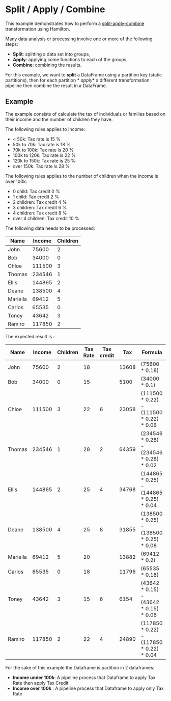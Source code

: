 # Split / Apply / Combine

This example demonstrates how to perform
a [split-apply-combine](https://pandas.pydata.org/pandas-docs/stable/user_guide/groupby.html) transformation using
Hamilton.

Many data analysis or processing involve one or more of the following steps:

- **Split**: splitting a data set into groups,
- **Apply**: applying some functions to each of the groups,
- **Combine**: combining the results.

For this example, we want to **split** a DataFrame using a partition key (static partitions), then for each partition *
*apply**
a different transformation pipeline then combine the result in a DataFrame.

## Example

The example consists of calculate the tax of individuals or families based on their income and the number of children
they have.

The following rules applies to Income:

- < 50k: Tax rate is 15 %
- 50k to 70k: Tax rate is 18 %
- 70k to 100k: Tax rate is 20 %
- 100k to 120k: Tax rate is 22 %
- 120k to 150k: Tax rate is 25 %
- over 150k: Tax rate is 28 %

The following rules applies to the number of children when the income is over 100k:

- 0 child: Tax credit 0 %
- 1 child: Tax credit 2 %
- 2 children: Tax credit 4 %
- 3 children: Tax credit 6 %
- 4 children: Tax credit 8 %
- over 4 children: Tax credit 10 %

The following data needs to be processed:

| Name     | Income | Children | 
|----------|--------|----------|
| John     | 75600  | 2        |
| Bob      | 34000  | 0        |
| Chloe    | 111500 | 3        |
| Thomas   | 234546 | 1        |
| Ellis    | 144865 | 2        |
| Deane    | 138500 | 4        |
| Mariella | 69412  | 5        |
| Carlos   | 65535  | 0        |
| Toney    | 43642  | 3        |
| Ramiro   | 117850 | 2        |  

The expected result is :

| Name     | Income | Children | Tax Rate | Tax credit | Tax   | Formula                                  |   
|----------|--------|----------|----------|------------|-------|------------------------------------------|    
| John     | 75600  | 2        | 18       |            | 13608 | (75600 * 0.18)                           |    
| Bob      | 34000  | 0        | 15       |            | 5100  | (34000 * 0.1)                            |    
| Chloe    | 111500 | 3        | 22       | 6          | 23058 | (111500 * 0.22) - (111500 * 0.22) * 0.06 |    
| Thomas   | 234546 | 1        | 28       | 2          | 64359 | (234546 * 0.28) - (234546 * 0.28) * 0.02 |    
| Ellis    | 144865 | 2        | 25       | 4          | 34768 | (144865 * 0.25) - (144865 * 0.25) * 0.04 |    
| Deane    | 138500 | 4        | 25       | 8          | 31855 | (138500 * 0.25) - (138500 * 0.25) * 0.08 |    
| Mariella | 69412  | 5        | 20       |            | 13882 | (69412 * 0.2)                            |    
| Carlos   | 65535  | 0        | 18       |            | 11796 | (65535 * 0.18)                           |    
| Toney    | 43642  | 3        | 15       | 6          | 6154  | (43642 * 0.15) - (43642 * 0.15) * 0.06   |    
| Ramiro   | 117850 | 2        | 22       | 4          | 24890 | (117850 * 0.22) - (117850 * 0.22) * 0.04 |    

For the sake of this example the Dataframe is partition in 2 dataframes:

- **Income under 100k**: A pipeline process that Dataframe to apply Tax Rate then apply Tax Credit
- **Income over 100k** : A pipeline process that Dataframe to apply only Tax Rate